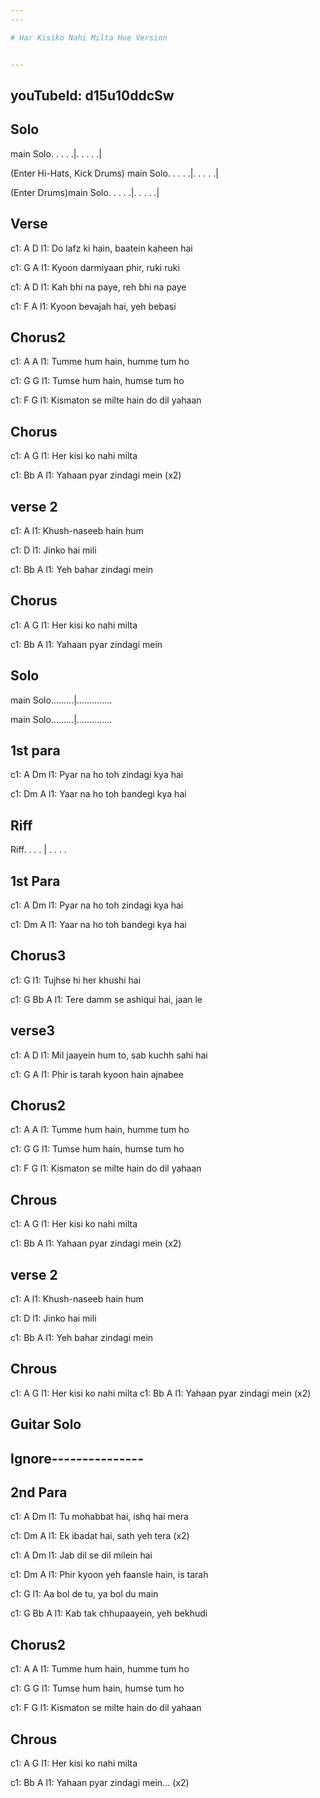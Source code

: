 ```yaml
---
---

# Har Kisiko Nahi Milta Hue Version


---
```

youTubeId: d15u10ddcSw
---

## Solo

main Solo. . . . .|. . . . .|

(Enter Hi-Hats, Kick Drums) main Solo. . . . .|. . . . .|

(Enter Drums)main Solo. . . . .|. . . . .|



## Verse

c1: A                 D
l1: Do lafz ki hain, baatein kaheen hai

c1:      G                    A
l1: Kyoon darmiyaan phir, ruki ruki

c1:           A               D
l1: Kah bhi na paye, reh bhi na paye

c1:         F             A
l1: Kyoon bevajah hai, yeh bebasi

## Chorus2
 
c1:        A             A
l1: Tumme hum hain, humme tum ho

c1:       G                G
l1: Tumse hum hain, humse tum ho

c1:    F                         G
l1: Kismaton se milte hain do dil yahaan
 
 
## Chorus
 
c1:       A          G
l1: Her kisi ko nahi milta

c1:       Bb          A
l1: Yahaan pyar zindagi mein      (x2)

## verse 2
 
c1:      A
l1: Khush-naseeb hain hum

c1:    D
l1: Jinko hai mili

c1:     Bb         A
l1: Yeh bahar zindagi mein
 
## Chorus 
 
c1:       A          G
l1: Her kisi ko nahi milta

c1:       Bb         A
l1: Yahaan pyar zindagi mein

## Solo

main Solo.........|..............

main Solo.........|..............

 
 
## 1st para

c1:     A             Dm
l1: Pyar na ho toh zindagi kya hai

c1:     Dm                  A
l1: Yaar na ho toh bandegi kya hai  

## Riff

Riff. . . . | . . . . 

## 1st Para

c1:     A             Dm
l1: Pyar na ho toh zindagi kya hai

c1:      Dm                  A
l1: Yaar na ho toh bandegi kya hai

## Chorus3
 
c1:     G
l1: Tujhse hi her khushi hai

c1:      G                    Bb    A
l1: Tere damm se ashiqui hai, jaan le

## verse3
 
c1:             A                 D
l1: Mil jaayein hum to, sab kuchh sahi hai

c1:         G                A
l1: Phir is tarah kyoon hain ajnabee


## Chorus2 
 
c1:        A              A
l1: Tumme hum hain, humme tum ho

c1:       G               G
l1: Tumse hum hain, humse tum ho

c1:     F                         G
l1: Kismaton se milte hain do dil yahaan
 
## Chrous

c1:         A         G
l1: Her kisi ko nahi milta

c1:        Bb           A
l1: Yahaan pyar zindagi mein  (x2)

## verse 2
 
c1:      A
l1: Khush-naseeb hain hum

c1:    D
l1: Jinko hai mili

c1:     Bb         A
l1: Yeh bahar zindagi mein

## Chrous

c1:         A         G
l1: Her kisi ko nahi milta
c1:        Bb           A
l1: Yahaan pyar zindagi mein  (x2)

## Guitar Solo


 
 
## Ignore--------------- 
 
## 2nd Para

c1:     A             Dm
l1: Tu mohabbat hai, ishq hai mera

c1:      Dm                  A
l1: Ek ibadat hai, sath yeh tera  (x2)
 
c1:     A             Dm 
l1: Jab dil se dil milein hai

c1:      Dm                  A
l1: Phir kyoon yeh faansle hain, is tarah

c1:     G 
l1: Aa bol de tu, ya bol du main

c1:      G                    Bb    A
l1: Kab tak chhupaayein, yeh bekhudi

## Chorus2

c1:        A              A
l1: Tumme hum hain, humme tum ho

c1:       G               G
l1: Tumse hum hain, humse tum ho

c1:     F                         G
l1: Kismaton se milte hain do dil yahaan
 
## Chrous
 
c1:        A           G
l1: Her kisi ko nahi milta

c1:        Bb            A
l1: Yahaan pyar zindagi mein...  (x2)

